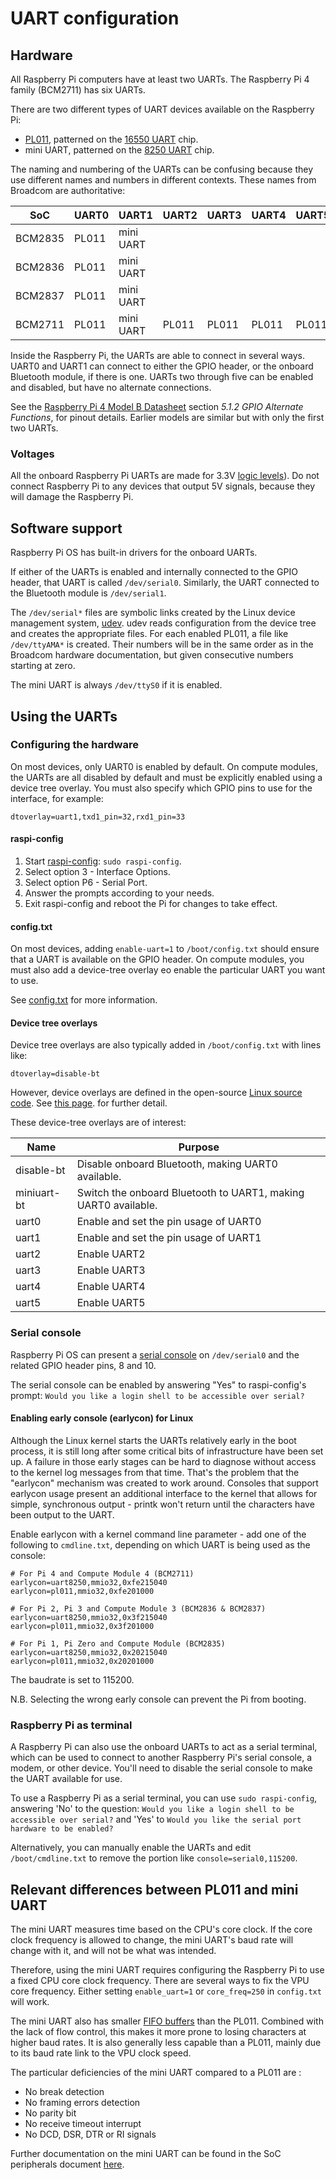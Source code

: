 # UART configuration

## Hardware

All Raspberry Pi computers have at least two UARTs. The Raspberry Pi 4 family (BCM2711) has six UARTs.

There are two different types of UART devices available on the Raspberry Pi:
* [PL011](http://infocenter.arm.com/help/index.jsp?topic=/com.arm.doc.ddi0183g/index.html), patterned on the [16550 UART](https://en.wikipedia.org/wiki/16550_UART) chip.
* mini UART, patterned on the [8250 UART](https://en.wikipedia.org/wiki/8250_UART) chip.

The naming and numbering of the UARTs can be confusing because they use different names and numbers in different contexts. These names from Broadcom are authoritative:

| SoC | UART0 | UART1 | UART2 | UART3 | UART4 | UART5 |
| --- | --- | --- | --- | --- | --- | --- |
| BCM2835 | PL011 | mini UART |
| BCM2836 | PL011 | mini UART |
| BCM2837 | PL011 | mini UART |
| BCM2711 | PL011 | mini UART | PL011 | PL011 | PL011 | PL011 |

Inside the Raspberry Pi, the UARTs are able to connect in several ways. UART0 and UART1 can connect to either the GPIO header, or the onboard Bluetooth module, if there is one. UARTs two through five can be enabled and disabled, but have no alternate connections.

See the [Raspberry Pi 4 Model B Datasheet](https://www.raspberrypi.org/documentation/hardware/raspberrypi/bcm2711/rpi_DATA_2711_1p0_preliminary.pdf) section _5.1.2 GPIO Alternate Functions_, for pinout details. Earlier models are similar but with only the first two UARTs.

### Voltages

All the onboard Raspberry Pi UARTs are made for 3.3V [logic levels](https://en.wikipedia.org/wiki/Logic_level)). Do not connect Raspberry Pi to any devices that output 5V signals, because they will damage the Raspberry Pi.

## Software support

Raspberry Pi OS has built-in drivers for the onboard UARTs.

If either of the UARTs is enabled and internally connected to the GPIO header, that UART is called `/dev/serial0`. Similarly, the UART connected to the Bluetooth module is `/dev/serial1`.

The `/dev/serial*` files are symbolic links created by the Linux device management system, [udev](https://en.wikipedia.org/wiki/Udev). udev reads configuration from the device tree and creates the appropriate files. For each enabled PL011, a file like `/dev/ttyAMA*` is created. Their numbers will be in the same order as in the Broadcom hardware documentation, but given consecutive numbers starting at zero.

The mini UART is always `/dev/ttyS0` if it is enabled.

## Using the UARTs

### Configuring the hardware

On most devices, only UART0 is enabled by default. On compute modules, the UARTs are all disabled by default and must be explicitly enabled using a device tree overlay. You must also specify which GPIO pins to use for the interface, for example:

```
dtoverlay=uart1,txd1_pin=32,rxd1_pin=33
```

#### raspi-config

1. Start [raspi-config](raspi-config.md): `sudo raspi-config`.
1. Select option 3 - Interface Options.
1. Select option P6 - Serial Port.
1. Answer the prompts according to your needs.
1. Exit raspi-config and reboot the Pi for changes to take effect.

#### config.txt

On most devices, adding `enable-uart=1` to `/boot/config.txt` should ensure that a UART is available on the GPIO header. On compute modules, you must also add a device-tree overlay eo enable the particular UART you want to use.

See [config.txt](config-txt/README.md) for more information.

#### Device tree overlays

Device tree overlays are also typically added in `/boot/config.txt` with lines like:
```
dtoverlay=disable-bt
```
However, device overlays are defined in the open-source [Linux source code](https://github.com/raspberrypi/linux). See [this page](device-tree.md). for further detail.

These device-tree overlays are of interest:

| Name | Purpose |
|---|---|
| disable-bt | Disable onboard Bluetooth, making UART0 available. |
| miniuart-bt | Switch the onboard Bluetooth to UART1, making UART0 available. |
| uart0 | Enable and set the pin usage of UART0 |
| uart1 | Enable and set the pin usage of UART1 |
| uart2 | Enable UART2 |
| uart3 | Enable UART3 |
| uart4 | Enable UART4 |
| uart5 | Enable UART5 |

### Serial console

Raspberry Pi OS can present a [serial console](https://en.wikipedia.org/wiki/System_console) on `/dev/serial0` and the related GPIO header pins, 8 and 10.

The serial console can be enabled by answering "Yes" to raspi-config's prompt: `Would you like a login shell to be accessible over serial?`

#### Enabling early console (earlycon) for Linux

Although the Linux kernel starts the UARTs relatively early in the boot process, it is still long after some critical bits of infrastructure have been set up. A failure in those early stages can be hard to diagnose without access to the kernel log messages from that time. That's the problem that the "earlycon" mechanism was created to work around. Consoles that support earlycon usage present an additional interface to the kernel that allows for simple, synchronous output - printk won't return until the characters have been output to the UART.

Enable earlycon with a kernel command line parameter - add one of the following to `cmdline.txt`, depending on which UART is being used as the console:
```
# For Pi 4 and Compute Module 4 (BCM2711)
earlycon=uart8250,mmio32,0xfe215040
earlycon=pl011,mmio32,0xfe201000

# For Pi 2, Pi 3 and Compute Module 3 (BCM2836 & BCM2837)
earlycon=uart8250,mmio32,0x3f215040
earlycon=pl011,mmio32,0x3f201000

# For Pi 1, Pi Zero and Compute Module (BCM2835)
earlycon=uart8250,mmio32,0x20215040
earlycon=pl011,mmio32,0x20201000
```
The baudrate is set to 115200.

N.B. Selecting the wrong early console can prevent the Pi from booting.

### Raspberry Pi as terminal

A Raspberry Pi can also use the onboard UARTs to act as a serial terminal, which can be used to connect to another Raspberry Pi's serial console, a modem, or other device. You'll need to disable the serial console to make the UART available for use.

To use a Raspberry Pi as a serial terminal, you can use `sudo raspi-config`, answering 'No' to the question: `Would you like a login shell to be accessible over serial?` and 'Yes' to `Would you like the serial port hardware to be enabled?`

Alternatively, you can manually enable the UARTs and edit `/boot/cmdline.txt` to remove the portion like `console=serial0,115200`.


## Relevant differences between PL011 and mini UART

The mini UART measures time based on the CPU's core clock. If the core clock frequency is allowed to change, the mini UART's baud rate will change with it, and will not be what was intended.

Therefore, using the mini UART requires configuring the Raspberry Pi to use a fixed CPU core clock frequency. There are several ways to fix the VPU core frequency. Either setting `enable_uart=1` or `core_freq=250` in `config.txt` will work.

The mini UART also has smaller [FIFO buffers](https://en.wikipedia.org/wiki/Data_buffer#Telecommunication_buffer) than the PL011. Combined with the lack of flow control, this makes it more prone to losing characters at higher baud rates. It is also generally less capable than a PL011, mainly due to its baud rate link to the VPU clock speed.

The particular deficiencies of the mini UART compared to a PL011 are :
- No break detection
- No framing errors detection
- No parity bit
- No receive timeout interrupt
- No DCD, DSR, DTR or RI signals 

Further documentation on the mini UART can be found in the SoC peripherals document [here](../hardware/raspberrypi/bcm2835/BCM2835-ARM-Peripherals.pdf).
